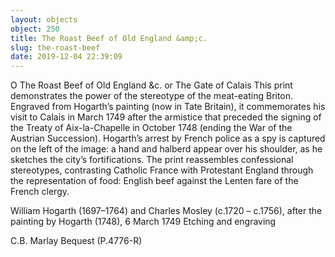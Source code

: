 ```yaml
---
layout: objects
object: 250
title: The Roast Beef of Old England &amp;c.
slug: the-roast-beef
date: 2019-12-04 22:39:09
---
```

O The Roast Beef of Old England &amp;c.  or The Gate of Calais  This print demonstrates the power of the stereotype of the meat-eating Briton.  Engraved from Hogarth’s painting (now in Tate Britain), it commemorates his visit to Calais in March 1749 after the armistice that preceded the signing of the Treaty of Aix-la-Chapelle in October 1748 (ending the War of the Austrian Succession). Hogarth’s arrest by French police as a spy is captured on the left of the image:  a hand and halberd appear over his shoulder,  as he sketches the city’s fortifications. The print reassembles confessional stereotypes, contrasting Catholic France with Protestant England through the representation of food: English beef against the Lenten fare of the French clergy.  

William Hogarth (1697–1764) and Charles Mosley (c.1720 – c.1756), after the painting by Hogarth (1748), 6 March 1749 Etching and engraving  

C.B. Marlay Bequest (P.4776-R)
